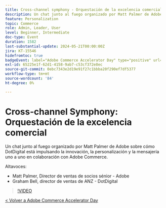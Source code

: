 ```yaml
---
title: Cross-channel symphony - Orquestación de la excelencia comercial
description: Un chat junto al fuego organizado por Matt Palmer de Adobe sobre cómo DotDigital está impulsando la innovación, la personalización y la mensajería uno a uno en colaboración con Adobe Commerce.
feature: Personalization
topic: Commerce
role: Admin, Leader, User
level: Beginner, Intermediate
doc-type: Event
duration: 1582
last-substantial-update: 2024-05-21T00:00:00Z
jira: KT-15546
hidefromtoc: true
badgeEvent: label="Adobe Commerce Accelerator Day" type="positive" url="https://experienceleague.adobe.com/es/docs/events/apac-commerce-recordings/2024/overview"
exl-id: 65225e1f-62d1-4158-9ab7-c53cf372e8ec
source-git-commit: 0ebc7343e2d19e91f27c1bbba20f290ef7df5377
workflow-type: tm+mt
source-wordcount: '84'
ht-degree: 0%

---
```


# Cross-channel Symphony: Orquestación de la excelencia comercial

Un chat junto al fuego organizado por Matt Palmer de Adobe sobre cómo DotDigital está impulsando la innovación, la personalización y la mensajería uno a uno en colaboración con Adobe Commerce.

Altavoces:

+ Matt Palmer, Director de ventas de socios sénior - Adobe
+ Graham Bell, director de ventas de ANZ - DotDigital

>[!VIDEO](https://video.tv.adobe.com/v/3429273/?learn=on)

[&lt; Volver a Adobe Commerce Accelerator Day](./overview.md)
